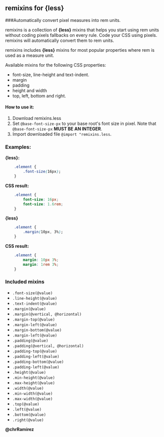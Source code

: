 remixins for {less}
-
###Automatically convert pixel measures into rem units.

remixins is a collection of **{less}** mixins that helps you start using rem units without coding pixels fallbacks on every rule. Code your CSS using pixels. remixins will automatically convert them to rem units.

remixins includes **{less}** mixins for most popular properties where rem is used as a measure unit.

Available mixins for the following CSS properties:  
 * font-size, line-height and text-indent.  
 * margin  
 * padding  
 * height and width  
 * top, left, bottom and right.  

#### How to use it:
1. Download remixins.less
2. Set `@base-font-size-px` to your base root's font size in pixel. Note that `@base-font-size-px` **MUST BE AN INTEGER**.
3. Import downloaded file `@import "remixins.less`.

### Examples:
**{less}:**  
```css
    .element {
        .font-size(16px);
    }
```  
**CSS result:**  
```css
    .element {
        font-size: 16px;
        font-size: 1.6rem;
    }
```

**{less}**  
```css
    .element {
        .margin(10px, 3%);
    }
```  
**CSS result:**  
```css 
    .element {
        margin: 10px 3%;
        margin: 1rem 3%;
    }
```

### Included mixins
* `.font-size(@value)`
* `.line-height(@value)`
* `.text-indent(@value)`
* `.margin(@value)`
* `.margin(@vertical, @horizontal)`
* `.margin-top(@value)`
* `.margin-left(@value)`
* `.margin-bottom(@value)`
* `.margin-left(@value)`
* `.padding(@value)`
* `.padding(@vertical, @horizontal)`
* `.padding-top(@value)`
* `.padding-left(@value)`
* `.padding-bottom(@value)`
* `.padding-left(@value)`
* `.height(@value)`
* `.min-height(@value)`
* `.max-height(@value)`
* `.width(@value)`
* `.min-width(@value)`
* `.max-width(@value)`
* `.top(@value)`
* `.left(@value)`
* `.bottom(@value)`
* `.right(@value)`

**@chrRamirez**

